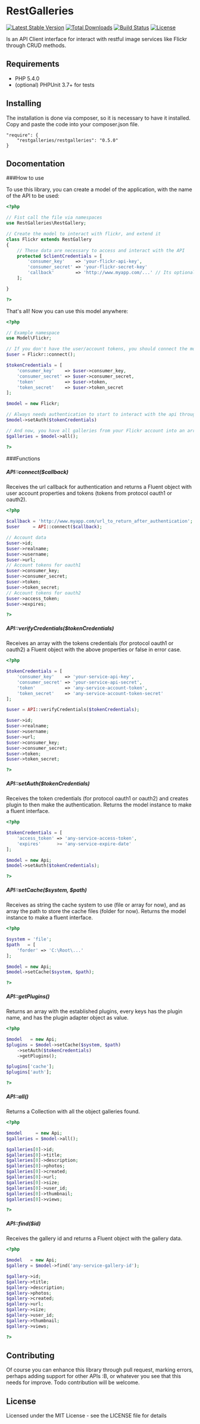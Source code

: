 RestGalleries
=============

[![Latest Stable Version](https://poser.pugx.org/restgalleries/restgalleries/v/stable.png)](https://packagist.org/packages/restgalleries/restgalleries) [![Total Downloads](https://poser.pugx.org/restgalleries/restgalleries/downloads.png)](https://packagist.org/packages/restgalleries/restgalleries) [![Build Status](https://travis-ci.org/estebanmatias92/RestGalleries.png?branch=master)](https://travis-ci.org/estebanmatias92/RestGalleries) [![License](https://poser.pugx.org/restgalleries/restgalleries/license.png)](https://packagist.org/packages/restgalleries/restgalleries)

Is an API Client interface for interact with restful image services like Flickr through CRUD methods.

Requirements
------------

* PHP 5.4.0
* (optional) PHPUnit 3.7+ for tests

Installing
----------

The installation is done via composer, so it is necessary to have it installed. Copy and paste the code into your composer.json file.


    "require": {
        "restgalleries/restgalleries": "0.5.0"
    }


Docomentation
-------------

###How to use

To use this library, you can create a model of the application, with the name of the API to be used:

```php
<?php

// Fist call the file via namespaces
use RestGalleries\RestGallery;

// Create the model to interact with flickr, and extend it
class Flickr extends RestGallery
{
    // These data are necessary to access and interact with the API
    protected $clientCredentials = [
        'consumer_key'    => 'your-flickr-api-key',
        'consumer_secret' => 'your-flickr-secret-key'
        'callback'        => 'http://www.myapp.com/...' // Its optional, you can put it as parameter for 'connect' method
    ];

}

?>
```

That's all! Now you can use this model anywhere:

```php
<?php

// Example namespace
use Model\Flickr;

// If you don't have the user/account tokens, you should connect the model to authenticate and receive the tokens to use them.
$user = Flickr::connect();

$tokenCredentials = [
    'consumer_key'    => $user->consumer_key,
    'consumer_secret' => $user->consumer_secret,
    'token'           => $user->token,
    'token_secret'    => $user->token_secret
];

$model = new Flickr;

// Always needs authentication to start to interact with the api through CRUD methods
$model->setAuth($tokenCredentials)

// And now, you have all galleries from your Flickr account into an array!
$galleries = $model->all();

?>
```

###Functions

##### API::connect($callback)

Receives the url callback for authentication and returns a Fluent object with user account properties and tokens (tokens from protocol oauth1 or oauth2).

```php
<?php

$callback = 'http://www.myapp.com/url_to_return_after_authentication';
$user     = API::connect($callback);

// Account data
$user->id;
$user->realname;
$user->username;
$user->url;
// Account tokens for oauth1
$user->consumer_key;
$user->consumer_secret;
$user->token;
$user->token_secret;
// Account tokens for oauth2
$user->access_token;
$user->expires;

?>
```

##### API::verifyCredentials($tokenCredentials)

Receives an array with the tokens credentials (for protocol oauth1 or oauth2) a Fluent object with the above properties or false in error case.

```php
<?php

$tokenCredentials = [
    'consumer_key'    => 'your-service-api-key',
    'consumer_secret' => 'your-service-api-secret',
    'token'           => 'any-service-account-token',
    'token_secret'    => 'any-service-account-token-secret'
];

$user = API::verifyCredentials($tokenCredentials);

$user->id;
$user->realname;
$user->username;
$user->url;
$user->consumer_key;
$user->consumer_secret;
$user->token;
$user->token_secret;

?>
```

##### API::setAuth($tokenCredentials)

Receives the token credentials (for protocol oauth1 or oauth2) and creates plugin to then make the authentication.
Returns the model instance to make a fluent interface.

```php
<?php

$tokenCredentials = [
    'access_token' => 'any-service-access-token',
    'expires'      >= 'any-service-expire-date'
];

$model = new Api;
$model->setAuth($tokenCredentials);

?>
```

##### API::setCache($system, $path)

Receives as string the cache system to use (file or array for now), and as array the path to store the cache files (folder for now).
Returns the model instance to make a fluent interface.

```php
<?php

$system = 'file';
$path   = [
    'forder' => 'C:\Root\...'
];

$model = new Api;
$model->setCache($system, $path);

?>
```

##### API::getPlugins()

Returns an array with the established plugins, every keys has the plugin name, and has the plugin adapter object as value.

```php
<?php

$model   = new Api;
$plugins = $model->setCache($system, $path)
    ->setAuth($tokenCredentials)
    ->getPlugins();

$plugins['cache'];
$plugins['auth'];

?>
```

##### API::all()

Returns a Collection with all the object galleries found.

```php
<?php

$model     = new Api;
$galleries = $model->all();

$galleries[0]->id;
$galleries[0]->title;
$galleries[0]->description;
$galleries[0]->photos;
$galleries[0]->created;
$galleries[0]->url;
$galleries[0]->size;
$galleries[0]->user_id;
$galleries[0]->thumbnail;
$galleries[0]->views;

?>
```

##### API::find($id)

Receives the gallery id and returns a Fluent object with the gallery data.

```php
<?php

$model   = new Api;
$gallery = $model->find('any-service-gallery-id');

$gallery->id;
$gallery->title;
$gallery->description;
$gallery->photos;
$gallery->created;
$gallery->url;
$gallery->size;
$gallery->user_id;
$gallery->thumbnail;
$gallery->views;

?>
```

Contributing
------------

Of course you can enhance this library through pull request, marking errors, perhaps adding support for other APIs :B, or whatever you see that this needs for improve. Todo contribution will be welcome.


License
-------

Licensed under the MIT License - see the LICENSE file for details
